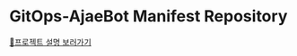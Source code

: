 # GitOps-AjaeBot Manifest Repository
[📍프로젝트 설명 보러가기 ](https://github.com/cloud-club/GitOps-AjaeBot)
